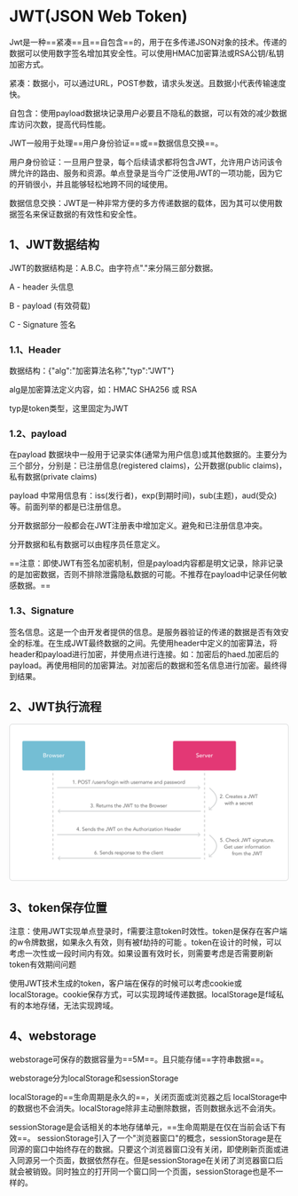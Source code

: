 # JWT(JSON Web Token)

Jwt是一种==紧凑==且==自包含==的，用于在多传递JSON对象的技术。传递的数据可以使用数字签名增加其安全性。可以使用HMAC加密算法或RSA公钥/私钥加密方式。

紧凑：数据小，可以通过URL，POST参数，请求头发送。且数据小代表传输速度快。

自包含：使用payload数据块记录用户必要且不隐私的数据，可以有效的减少数据库访问次数，提高代码性能。

JWT一般用于处理==用户身份验证==或==数据信息交换==。

用户身份验证：一旦用户登录，每个后续请求都将包含JWT，允许用户访问该令牌允许的路由、服务和资源。单点登录是当今广泛使用JWT的一项功能，因为它的开销很小，并且能够轻松地跨不同的域使用。

数据信息交换：JWT是一种非常方便的多方传递数据的载体，因为其可以使用数据签名来保证数据的有效性和安全性。

## 1、JWT数据结构

JWT的数据结构是：A.B.C。由字符点"."来分隔三部分数据。

A - header 头信息

B - payload (有效荷载)

C - Signature 签名

### 1.1、Header

数据结构：{"alg":"加密算法名称","typ":"JWT"}

alg是加密算法定义内容，如：HMAC SHA256 或 RSA

typ是token类型，这里固定为JWT

### 1.2、payload

在payload 数据块中一般用于记录实体(通常为用户信息)或其他数据的。主要分为三个部分，分别是：已注册信息(registered claims)，公开数据(public claims)，私有数据(private claims)

payload 中常用信息有：iss(发行者)，exp(到期时间)，sub(主题)，aud(受众)等。前面列举的都是已注册信息。

分开数据部分一般都会在JWT注册表中增加定义。避免和已注册信息冲突。

分开数据和私有数据可以由程序员任意定义。

==注意：即使JWT有签名加密机制，但是payload内容都是明文记录，除非记录的是加密数据，否则不排除泄露隐私数据的可能。不推荐在payload中记录任何敏感数据。==

### 1.3、Signature

签名信息。这是一个由开发者提供的信息。是服务器验证的传递的数据是否有效安全的标准。在生成JWT最终数据的之间。先使用header中定义的加密算法，将header和payload进行加密，并使用点进行连接。如：加密后的haed.加密后的payload。再使用相同的加密算法。对加密后的数据和签名信息进行加密。最终得到结果。

## 2、JWT执行流程

![](./images/jwt-diagram.png)

## 3、token保存位置

注意：使用JWT实现单点登录时，f需要注意token时效性。token是保存在客户端的w令牌数据，如果永久有效，则有被f劫持的可能 。token在设计的时候，可以考虑一次性或一段时间内有效。如果设置有效时长，则需要考虑是否需要刷新token有效期间问题

使用JWT技术生成的token，客户端在保存的时候可以考虑cookie或localStorage。cookie保存方式，可以实现跨域传递数据。localStorage是f域私有的本地存储，无法实现跨域。

## 4、webstorage

webstorage可保存的数据容量为==5M==。且只能存储==字符串数据==。

webstorage分为localStorage和sessionStorage

localStorage的==生命周期是永久的==，关闭页面或浏览器之后 localStorage中的数据也不会消失。localStorage除非主动删除数据，否则数据永远不会消失。

sessionStorage是会话相关的本地存储单元，==生命周期是在仅在当前会话下有效==。
sessionStorage引入了一个"浏览器窗口"的概念，sessionStorage是在同源的窗口中始终存在的数据。只要这个浏览器窗口没有关闭，即使刷新页面或进入同源另一个页面，数据依然存在。但是sessionStorage在关闭了浏览器窗口后就会被销毁。同时独立的打开同一个窗口同一个页面，sessionStorage也是不一样的。